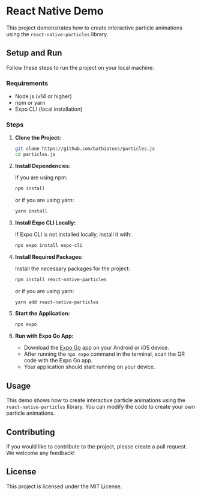 # React Native Demo

This project demonstrates how to create interactive particle animations using the `react-native-particles` library.

## Setup and Run

Follow these steps to run the project on your local machine:

### Requirements

- Node.js (v14 or higher)
- npm or yarn
- Expo CLI (local installation)

### Steps

1. **Clone the Project:**

   ```bash
   git clone https://github.com/bathiatuss/particles.js
   cd particles.js
   ```

2. **Install Dependencies:**

   If you are using npm:

   ```bash
   npm install
   ```

   or if you are using yarn:

   ```bash
   yarn install
   ```

3. **Install Expo CLI Locally:**

   If Expo CLI is not installed locally, install it with:

   ```bash
   npx expo install expo-cli
   ```

4. **Install Required Packages:**

   Install the necessary packages for the project:

   ```bash
   npm install react-native-particles
   ```

   or if you are using yarn:

   ```bash
   yarn add react-native-particles
   ```

5. **Start the Application:**

   ```bash
   npx expo
   ```

6. **Run with Expo Go App:**

   - Download the [Expo Go](https://expo.dev/client) app on your Android or iOS device.
   - After running the `npx expo` command in the terminal, scan the QR code with the Expo Go app.
   - Your application should start running on your device.

## Usage

This demo shows how to create interactive particle animations using the `react-native-particles` library. You can modify the code to create your own particle animations.

## Contributing

If you would like to contribute to the project, please create a pull request. We welcome any feedback!

## License

This project is licensed under the MIT License.

